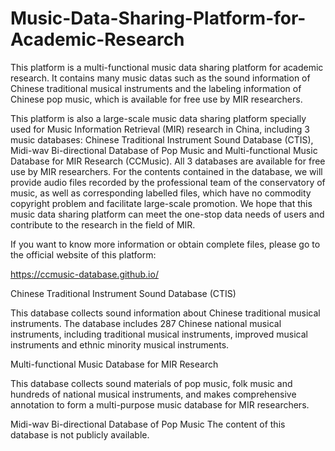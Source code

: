 # Music-Data-Sharing-Platform-for-Academic-Research
This platform is a multi-functional music data sharing platform for academic research.  It contains many music datas such as the sound information of Chinese traditional musical instruments and the labeling information of Chinese pop music, which is available for free use by MIR researchers.

This platform is also a large-scale music data sharing platform specially used for Music Information Retrieval (MIR) research in China, including 3 music databases: Chinese Traditional Instrument Sound Database (CTIS), Midi-wav Bi-directional Database of Pop Music and Multi-functional Music Database for MIR Research (CCMusic). All 3 databases are available for free use by MIR researchers. For the contents contained in the database, we will provide audio files recorded by the professional team of the conservatory of music, as well as corresponding labelled files, which have no commodity copyright problem and facilitate large-scale promotion. We hope that this music data sharing platform can meet the one-stop data needs of users and contribute to the research in the field of MIR.

If you want to know more information or obtain complete files, please go to the official website of this platform:

https://ccmusic-database.github.io/


  Chinese Traditional Instrument Sound Database (CTIS)

This database collects sound information about Chinese traditional musical instruments. The database includes 287 Chinese national musical instruments, including traditional musical instruments, improved musical instruments and ethnic minority musical instruments.

  Multi-functional Music Database for MIR Research

This database collects sound materials of pop music, folk music and hundreds of national musical instruments, and makes comprehensive annotation to form a multi-purpose music database for MIR researchers.

  Midi-wav Bi-directional Database of Pop Music
The content of this database is not publicly available.
